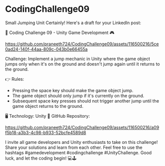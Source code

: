 # CodingChallenge09
Small Jumping Unit
Certainly! Here's a draft for your LinkedIn post:

🚀 Coding Challenge 09 - Unity Game Development 🎮


https://github.com/praneeth724/CodingChallenge09/assets/116500216/5ce0ad24-140f-44aa-809c-043b0e66455a



Challenge: Implement a jump mechanic in Unity where the game object jumps only when it's on the ground and doesn't jump again until it returns to the ground.

👉 Rules:
- Pressing the space key should make the game object jump.
- The game object should only jump if it's currently on the ground.
- Subsequent space key presses should not trigger another jump until the game object returns to the ground.

🖥️ Technology: Unity
🔗 GitHub Repository:



https://github.com/praneeth724/CodingChallenge09/assets/116500216/a09f5b18-a3b3-4c98-b933-52bcfe4589d8



I invite all game developers and Unity enthusiasts to take on this challenge! Share your solutions and learn from each other.
Feel free to use the hashtags #gamedevelopment #codingchallenge #UnityChallenge.
Good luck, and let the coding begin! 💻🕹️


